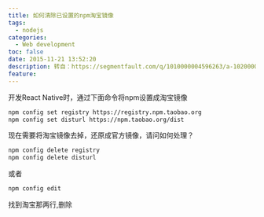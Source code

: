 ```yaml
---
title: 如何清除已设置的npm淘宝镜像
tags:
  - nodejs
categories:
  - Web development
toc: false
date: 2015-11-21 13:52:20
description: 转自：https://segmentfault.com/q/1010000004596263/a-1020000004596456
feature:
---
```


开发React Native时，通过下面命令将npm设置成淘宝镜像
``` bash
npm config set registry https://registry.npm.taobao.org
npm config set disturl https://npm.taobao.org/dist
```
现在需要将淘宝镜像去掉，还原成官方镜像，请问如何处理？

``` bash
npm config delete registry
npm config delete disturl
```
或者 
``` bash
npm config edit 
```
找到淘宝那两行,删除